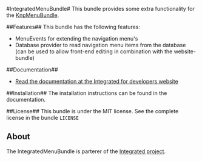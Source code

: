 #IntegratedMenuBundle#
This bundle provides some extra functionality for the [KnpMenuBundle](https://github.com/KnpLabs/KnpMenuBundle).

##Features##
This bundle has the following features:

* MenuEvents for extending the navigation menu's
* Database provider to read navigation menu items from the database (can be used to allow front-end editing in combination with the website-bundle)

##Documentation##
* [Read the documentation at the Integrated for developers website](http://www.integratedfordevelopers.com)

##Installation##
The installation instructions can be found in the documentation.

##License##
This bundle is under the MIT license. See the complete license in the bundle `LICENSE`

## About ##
The IntegratedMenuBundle is parterer of the [Integrated project](http://www.integratedfordevelopers.com).